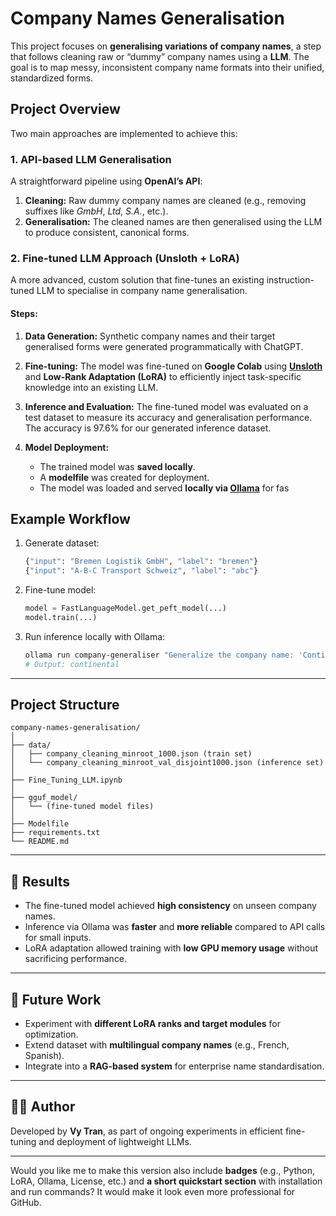 # Company Names Generalisation

This project focuses on **generalising variations of company names**, a step that follows cleaning raw or “dummy” company names using a **LLM**.
The goal is to map messy, inconsistent company name formats into their unified, standardized forms.

## Project Overview

Two main approaches are implemented to achieve this:

### **1. API-based LLM Generalisation**

A straightforward pipeline using **OpenAI’s API**:

1. **Cleaning:** Raw dummy company names are cleaned (e.g., removing suffixes like *GmbH*, *Ltd*, *S.A.*, etc.).
2. **Generalisation:** The cleaned names are then generalised using the LLM to produce consistent, canonical forms.

### **2. Fine-tuned LLM Approach (Unsloth + LoRA)**

A more advanced, custom solution that fine-tunes an existing instruction-tuned LLM to specialise in company name generalisation.

#### **Steps:**

1. **Data Generation:**
   Synthetic company names and their target generalised forms were generated programmatically with ChatGPT.

2. **Fine-tuning:**
   The model was fine-tuned on **Google Colab** using **[Unsloth](https://github.com/unslothai/unsloth)** and **Low-Rank Adaptation (LoRA)** to efficiently inject task-specific knowledge into an existing LLM.

3. **Inference and Evaluation:**
   The fine-tuned model was evaluated on a test dataset to measure its accuracy and generalisation performance. The accuracy is 97.6% for our generated inference dataset.

4. **Model Deployment:**

   * The trained model was **saved locally**.
   * A **modelfile** was created for deployment.
   * The model was loaded and served **locally via [Ollama](https://ollama.ai)** for fas

## Example Workflow

1. Generate dataset:

   ```python
   {"input": "Bremen Logistik GmbH", "label": "bremen"}
   {"input": "A-B-C Transport Schweiz", "label": "abc"}
   ```

2. Fine-tune model:

   ```python
   model = FastLanguageModel.get_peft_model(...)
   model.train(...)
   ```

3. Run inference locally with Ollama:

   ```bash
   ollama run company-generaliser "Generalize the company name: 'Continental Reifen Deutschland GmbH'"
   # Output: continental
   ```

---

## Project Structure

```
company-names-generalisation/
│
├── data/
│   ├── company_cleaning_minroot_1000.json (train set)
│   └── company_cleaning_minroot_val_disjoint1000.json (inference set)
│
├── Fine_Tuning_LLM.ipynb
│
├── gguf_model/
│   └── (fine-tuned model files)
│
├── Modelfile
├── requirements.txt
└── README.md
```

---

## 🧪 Results

* The fine-tuned model achieved **high consistency** on unseen company names.
* Inference via Ollama was **faster** and **more reliable** compared to API calls for small inputs.
* LoRA adaptation allowed training with **low GPU memory usage** without sacrificing performance.

---

## 📖 Future Work

* Experiment with **different LoRA ranks and target modules** for optimization.
* Extend dataset with **multilingual company names** (e.g., French, Spanish).
* Integrate into a **RAG-based system** for enterprise name standardisation.

---

## 🧑‍💻 Author

Developed by **Vy Tran**,
as part of ongoing experiments in efficient fine-tuning and deployment of lightweight LLMs.

---

Would you like me to make this version also include **badges** (e.g., Python, LoRA, Ollama, License, etc.) and **a short quickstart section** with installation and run commands? It would make it look even more professional for GitHub.
